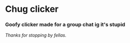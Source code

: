 # Chug clicker

### Goofy clicker made for a group chat ig it's stupid

*Thanks for stopping by fellas.*
